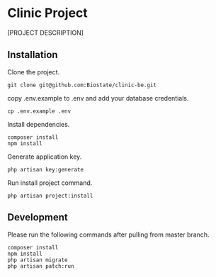 # Clinic Project

[PROJECT DESCRIPTION]

## Installation

Clone the project.
```
git clone git@github.com:Biostate/clinic-be.git
```

copy .env.example to .env and add your database credentials.
```
cp .env.example .env
```

Install dependencies.
```
composer install
npm install
```

Generate application key.
```
php artisan key:generate
```

Run install project command.
```
php artisan project:install
```
## Development

Please run the following commands after pulling from master branch.
```
composer install
npm install
php artisan migrate
php artisan patch:run
```
